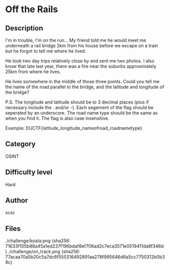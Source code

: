 # Off the Rails
## Description
I'm in trouble, I'm on the run... My friend told me he would meet me underneath a rail bridge 2km from his house before we escape on a train but he forgot to tell me where he lived.

He took two day trips relatively close by and sent me two photos. I also know that late last year, there was a fire near the suburbs approximately 25km from where he lives.

He lives somewhere in the middle of those three points. Could you tell me the name of the road parallel to the bridge, and the latitude and longitude of the bridge?

P.S. The longitude and latitude should be to 3 decimal places (plus if necessary include the . and/or -). Each segement of the flag should be seperated by an underscore. The road name type should be the same as when you find it. The flag is also case insensitive.

Example: DUCTF{latitude_longitude_nameofroad_roadnametype}

## Category
OSINT
## Difficulty level
Hard
## Author
scsc
## Files
./challenge/koala.png (sha256: 71633f105b88a45a1ed237f196bdaf8ef706ad2c7eca3571e0519411da8f346d)
./challenge/on_track.png (sha256: 77acaa70a5b20c5a7dc6f555316492891aa278f995646d6a5cc7750312b0b38c)

